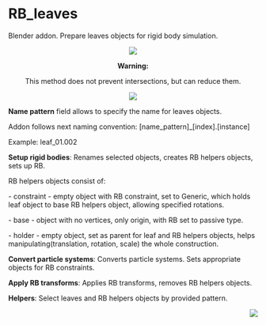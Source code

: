 # RB_leaves
Blender addon. Prepare leaves objects for rigid body simulation.
<p align="center">
  <img src="https://i.imgur.com/oqr43sg.jpg">
</p>
<p align="center">
<b>Warning: </b>
</p>
<p align="center">
This method does not prevent intersections, but can reduce them.
</p>
<p align="center">
  <img src="https://i.imgur.com/WIvhcjD.jpg">
</p>

<p><b>Name pattern</b> field allows to specify the name for leaves objects.</p>
<p>Addon follows next naming convention: [name_pattern]_[index].[instance]</p>
<p>Example: leaf_01.002</p>

<p><b>Setup rigid bodies</b>: Renames selected objects, creates RB helpers objects, sets up RB.</p>
<p>RB helpers objects consist of:</p>
<p>- constraint - empty object with RB constraint, set to Generic, which holds leaf object to base RB helpers object, allowing specified rotations.</p>
<p>- base - object with no vertices, only origin, with RB set to passive type.</p>
<p>- holder - empty object, set as parent for leaf and RB helpers objects, helps manipulating(translation, rotation, scale) the whole construction.</p>

<p><b>Convert particle systems</b>: Converts particle systems. Sets appropriate objects for RB constraints.</p>

<p><b>Apply RB transforms</b>: Applies RB transforms, removes RB helpers objects.</p>

<b>Helpers</b>: Select leaves and RB helpers objects by provided pattern.
<p align="right">
<a href="https://www.patreon.com/user?u=35862477"><img src="https://c5.patreon.com/external/favicon/favicon-32x32.png?v=69kMELnXkB"></a>
</p>
